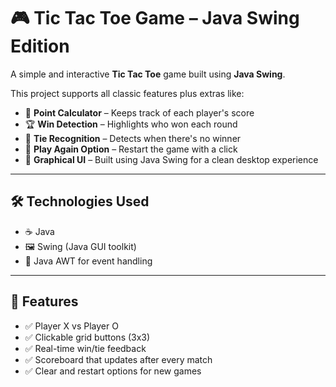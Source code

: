 # 🎮 Tic Tac Toe Game – Java Swing Edition

A simple and interactive **Tic Tac Toe** game built using **Java Swing**.

This project supports all classic features plus extras like:
- 🧠 **Point Calculator** – Keeps track of each player's score
- 🏆 **Win Detection** – Highlights who won each round
- 🤝 **Tie Recognition** – Detects when there's no winner
- 🔁 **Play Again Option** – Restart the game with a click
- 🎨 **Graphical UI** – Built using Java Swing for a clean desktop experience

---

## 🛠️ Technologies Used

- ☕ Java 
- 🖼️ Swing (Java GUI toolkit)
- 🧪 Java AWT for event handling

---

## 🚀 Features

- ✅ Player X vs Player O
- ✅ Clickable grid buttons (3x3)
- ✅ Real-time win/tie feedback
- ✅ Scoreboard that updates after every match
- ✅ Clear and restart options for new games
